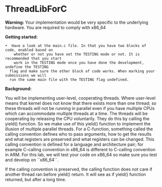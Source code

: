 # ThreadLibForC

<p><b>Warning:</b> Your implementation would be very specific to the underlying hardware. You are required
to comply with x86_64<p>

<p><b>Getting started:</b></p>

    •  Have a look at the main.c file. In that you have two blocks of code, enabled based on
        whether or not you have set the TESTING mode or not. It is recommended that you start
        work in the TESTING mode once you have done the development, undefine the TESTING
      flag and make sure the other block of code works. When marking your submissions we will
      run the same main file with the TESTING flag undefined.

<p><b>Background:</b></p>
<p>You will be implementing user-level, cooperating threads. Where user-level means that kernel does
not know that there exists more than one thread; so these threads will not be running in parallel even
if you have multiple CPUs which can accommodate multiple threads at a time. The threads will be
cooperating by releasing the CPU voluntarily. They do this by calling the yield() function.
So we make use of this yield() function to implement the illusion of multiple parallel threads. For a
C-function, something called the calling convention defines who to pass arguments, how to get the
results and what registers are preserved and what registers can be changed. This calling convention
is defined for a language and architecture pair; for example C-calling convention in x86_64 is
different to C-calling convention in ARM. For this lab, we will test your code on x86_64 so make
sure you test and develop on ``x86_64``.</p>
<p>If the calling convention is preserved, the calling function does not care if another thread ran before
yield() return. It will see as if yield() function returned, but after a long time.</p>
